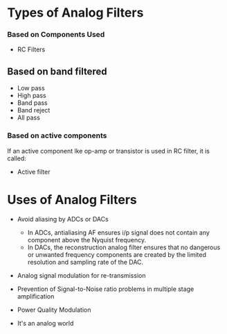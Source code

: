 # Types of Analog Filters
### Based on Components Used
- RC Filters

## Based on band filtered
- Low pass
- High pass
- Band pass
- Band reject
- All pass

### Based on active components
If an active component lke op-amp or transistor is used in RC filter, it is called:
- Active filter

# Uses of Analog Filters
- Avoid aliasing by ADCs or DACs
	- In ADCs, antialiasing AF ensures i/p signal does not contain any component above the Nyquist frequency.
	- In DACs, the reconstruction analog filter ensures that no dangerous or unwanted frequency components are created by the limited resolution and sampling rate of the DAC.
- Analog signal modulation for re-transmission
- Prevention of Signal-to-Noise ratio problems in multiple stage amplification
- Power Quality Modulation

- It's an analog world